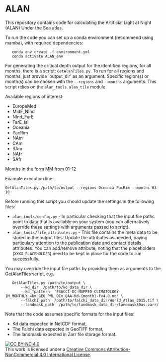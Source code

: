 # ALAN

This repository contains code for calculating the Artificial Light at Night (ALAN) Under the Sea atlas.

To run the code you can set up a conda environment (recommend using mamba), with required dependencies:
```
   conda env create -f environment.yml
   conda activate ALAN_env
```

For generating the critical depth output for the identified regions, for all months, there is a script: `GetAlanTiles.py`. To run for all regions and months, just provide 'output_dir' as an argument. Specific region(s) or month(s) can be chosen with the `--regions` and `--months` arguments. This script relies on the `alan_tools.alan_tile` module.

Available regions of interest:
   * EuropeMed
   * MidE_NInd
   * NInd_FarE
   * FarE_Isl
   * Oceania
   * PacRim
   * NAm
   * CAm
   * SAm
   * NAfr
   * SAfr

Months in the form MM from 01-12

Example execution line:
```
GetAlanTiles.py /path/to/output --regions Oceania PacRim --months 03 10
```

Before running this script you should update the settings in the following files:
 * ``alan_tools/config.py`` - In particular checking that the input file paths point to data that is available on your system (you can alternatively override these settings with arguments passed to script).
 * ``alan_tools/file_attributes.py`` - This file contains the meta data to be stored in the output files. Update the attributes as needed, paying particulary attention to the publication date and contact details attributes. You can add/remove attribute, noting that the placeholders (`XXXX_PLACEHOLDER`) need to be kept in place for the code to run successfully. 

You may override the input file paths by providing them as arguments to the GetAlanTiles script, e.g.
```
   GetAlanTiles.py /path/to/output \
       --kd_dir  /path/to/kd_data_dir \
       --kd_fpattern  'ESACCI-OC-MAPPED-CLIMATOLOGY-1M_MONTHLY_4km_GEO_PML_OCx_QAA-Kd-{month}-fv4.0.nc' \
       --falchi_path  /path/to/falchi_data_dir/World_Atlas_2015.tif \
       --landmask_path  /path/to/landmask_data_dir/landmask30as.zarr/
```

Note that the code assumes specific formats for the input files:
 * Kd data expected in NetCDF format,
 * The Falchi data expected in GeoTIFF format,
 * The landmask expected in Zarr file storage format.



[![CC BY-NC 4.0][cc-by-nc-image]][cc-by-nc]<br />This work is licensed under a [Creative Commons Attribution-NonCommercial 4.0 International License][cc-by-nc].

[cc-by-nc]: http://creativecommons.org/licenses/by-nc/4.0/
[cc-by-nc-image]: https://i.creativecommons.org/l/by-nc/4.0/88x31.png
